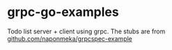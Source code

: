 # grpc-go-examples
Todo list server + client using grpc.
The stubs are from [github.com/naponmeka/grpcspec-example](https://github.com/naponmeka/grpcspec-example)
